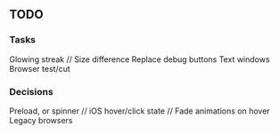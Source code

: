 ## TODO

### Tasks
Glowing streak
// Size difference
Replace debug buttons
Text windows
Browser test/cut

### Decisions
Preload, or spinner
// iOS hover/click state
// Fade animations on hover
Legacy browsers

